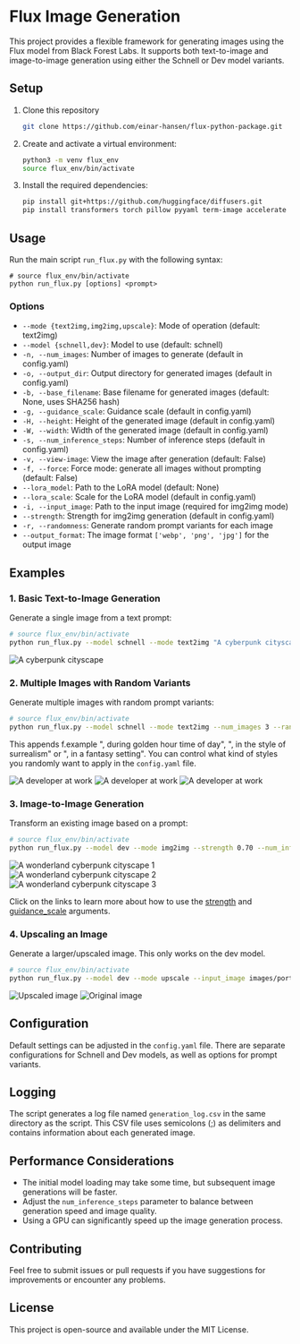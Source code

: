 # Flux Image Generation

This project provides a flexible framework for generating images using the Flux model from Black Forest Labs. It supports both text-to-image and image-to-image generation using either the Schnell or Dev model variants.

## Setup

1. Clone this repository
   ```bash
   git clone https://github.com/einar-hansen/flux-python-package.git
   ```
2. Create and activate a virtual environment:
   ```bash
   python3 -m venv flux_env
   source flux_env/bin/activate
   ```
3. Install the required dependencies:
   ```bash
   pip install git+https://github.com/huggingface/diffusers.git
   pip install transformers torch pillow pyyaml term-image accelerate protobuf sentencepiece
   ```

## Usage

Run the main script `run_flux.py` with the following syntax:

```
# source flux_env/bin/activate
python run_flux.py [options] <prompt>
```

### Options

- `--mode {text2img,img2img,upscale}`: Mode of operation (default: text2img)
- `--model {schnell,dev}`: Model to use (default: schnell)
- `-n, --num_images`: Number of images to generate (default in config.yaml)
- `-o, --output_dir`: Output directory for generated images (default in config.yaml)
- `-b, --base_filename`: Base filename for generated images (default: None, uses SHA256 hash)
- `-g, --guidance_scale`: Guidance scale (default in config.yaml)
- `-H, --height`: Height of the generated image (default in config.yaml)
- `-W, --width`: Width of the generated image (default in config.yaml)
- `-s, --num_inference_steps`: Number of inference steps (default in config.yaml)
- `-v, --view-image`: View the image after generation (default: False)
- `-f, --force`: Force mode: generate all images without prompting (default: False)
- `--lora_model`: Path to the LoRA model (default: None)
- `--lora_scale`: Scale for the LoRA model (default in config.yaml)
- `-i, --input_image`: Path to the input image (required for img2img mode)
- `--strength`: Strength for img2img generation (default in config.yaml)
- `-r, --randomness`: Generate random prompt variants for each image
- `--output_format`: The image format `['webp', 'png', 'jpg']` for the output image

## Examples

### 1. Basic Text-to-Image Generation

Generate a single image from a text prompt:

   ```bash
   # source flux_env/bin/activate
   python run_flux.py --model schnell --mode text2img "A cyberpunk cityscape"
   ```

![A cyberpunk cityscape](images/cyberpunk-landscape.webp)

### 2. Multiple Images with Random Variants

Generate multiple images with random prompt variants:

   ```bash
   # source flux_env/bin/activate
   python run_flux.py --model schnell --mode text2img --num_images 3 --randomness "a developer that sits in the office working on a apple mac, very concentrated, can partially see the code on the screen, the office is professional and has a few green plants, scandinavian style."
   ```

This appends f.example ", during golden hour time of day", ", in the style of surrealism" or ", in a fantasy setting". You can control what kind of styles you randomly want to apply in the `config.yaml` file.

![A developer at work](images/developer-1.webp)
![A developer at work](images/developer-2.webp)
![A developer at work](images/developer-3.webp)

### 3. Image-to-Image Generation

Transform an existing image based on a prompt:

   ```bash
   # source flux_env/bin/activate
   python run_flux.py --model dev --mode img2img --strength 0.70 --num_inference_steps 50 --input_image images/cityscape.png "turn the landscape into a snowy, white winter wonderland"
   ```

![A wonderland cyberpunk cityscape 1](images/winter-wonderland-1.webp)
![A wonderland cyberpunk cityscape 2](images/winter-wonderland-2.webp)
![A wonderland cyberpunk cityscape 3](images/winter-wonderland-3.webp)

Click on the links to learn more about how to use the [strength](https://huggingface.co/docs/diffusers/using-diffusers/img2img#strength) and [guidance_scale](https://huggingface.co/docs/diffusers/using-diffusers/img2img#guidance-scale) arguments.

### 4. Upscaling an Image

Generate a larger/upscaled image. This only works on the dev model.

   ```bash
   # source flux_env/bin/activate
   python run_flux.py --model dev --mode upscale --input_image images/portrait-rounded-xs.png "improve image the quality"
   ```

![Upscaled image](images/orignial-portrait.webp)
![Original image](images/upscaled-portrait.webp)

## Configuration

Default settings can be adjusted in the `config.yaml` file. There are separate configurations for Schnell and Dev models, as well as options for prompt variants.

## Logging

The script generates a log file named `generation_log.csv` in the same directory as the script. This CSV file uses semicolons (;) as delimiters and contains information about each generated image.

## Performance Considerations

- The initial model loading may take some time, but subsequent image generations will be faster.
- Adjust the `num_inference_steps` parameter to balance between generation speed and image quality.
- Using a GPU can significantly speed up the image generation process.

## Contributing

Feel free to submit issues or pull requests if you have suggestions for improvements or encounter any problems.

## License

This project is open-source and available under the MIT License.
